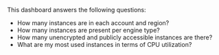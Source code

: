 This dashboard answers the following questions:

- How many instances are in each account and region?
- How many instances are present per engine type?
- How many unencrypted and publicly accessible instances are there?
- What are my most used instances in terms of CPU utilization?